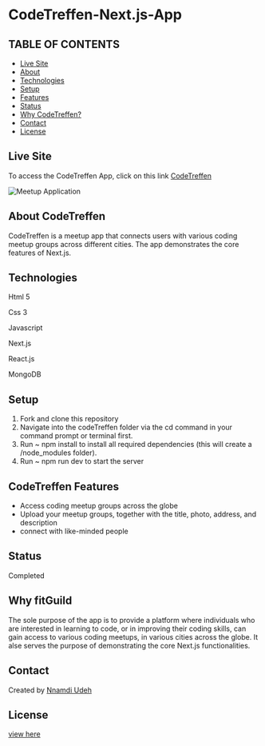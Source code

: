 # CodeTreffen-Next.js-App
## TABLE OF CONTENTS
* [Live Site](#Live-Site)
* [About](#About-CodeTreffen)
* [Technologies](#Technologies)
* [Setup](#Setup)
* [Features](#CodeTreffen-Features)
* [Status](#Status)
* [Why CodeTreffen?](#Why-CodeTreffen)
* [Contact](#Contact)
* [License](#License)

## Live Site
To access the CodeTreffen App, click on this link [CodeTreffen](https://code-treffen.vercel.app/)

![Meetup Application](https://i.ibb.co/r3nftvm/Screenshot-30.png)

## About CodeTreffen
CodeTreffen is a meetup app that connects users with various coding meetup groups across different cities. The app demonstrates the core features of Next.js.

## Technologies
Html 5

Css 3

Javascript

Next.js

React.js

MongoDB

## Setup
1. Fork and clone this repository
2. Navigate into the codeTreffen folder via the cd command in your command prompt or terminal first.
3. Run ~ npm install to install all required dependencies (this will create a /node_modules folder).
4. Run ~ npm run dev to start the server

## CodeTreffen Features
- Access coding meetup groups across the globe
- Upload your meetup groups, together with the title, photo, address, and description 
- connect with like-minded people

## Status 
Completed

## Why fitGuild
The sole purpose of the app is to provide a platform where individuals who are interested in learning to code, or in improving their coding skills, can gain access to various coding meetups, in various cities across the globe. It alse serves the purpose of demonstrating the core Next.js functionalities.

## Contact
Created by [Nnamdi Udeh](http://www.linkedin.com/in/nnamdi-udeh-630a33185)

## License
[view here](License.txt)
